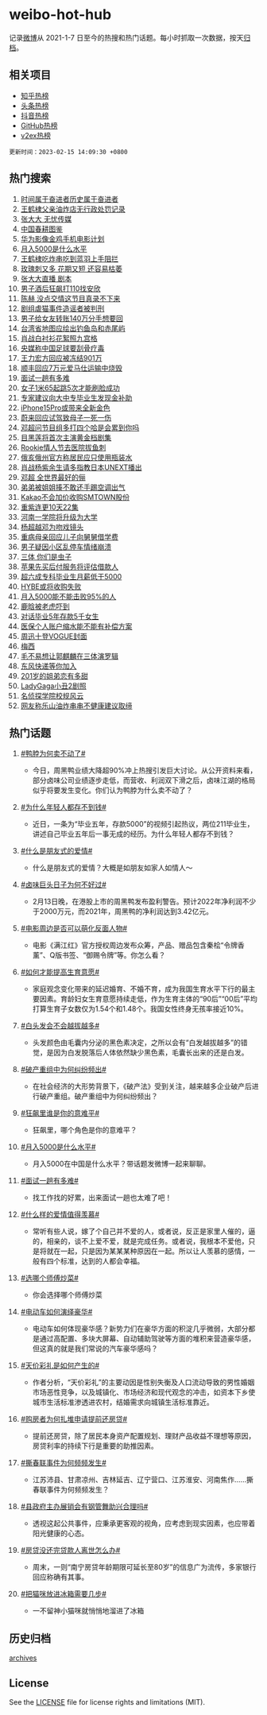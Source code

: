 # weibo-hot-hub

记录[微博](https://www.weibo.com)从 2021-1-7 日至今的热搜和热门话题。每小时抓取一次数据，按天[归档](archives)。

## 相关项目

- [知乎热榜](https://github.com/lonnyzhang423/zhihu-hot-hub)
- [头条热榜](https://github.com/lonnyzhang423/toutiao-hot-hub)
- [抖音热榜](https://github.com/lonnyzhang423/douyin-hot-hub)
- [GitHub热榜](https://github.com/lonnyzhang423/github-hot-hub)
- [v2ex热榜](https://github.com/lonnyzhang423/v2ex-hot-hub)


`更新时间：2023-02-15 14:09:30 +0800`

## 热门搜索

1. [时间属于奋进者历史属于奋进者](https://m.weibo.cn/search?containerid=100103type%3D1%26t%3D10%26q%3D%23%E6%97%B6%E9%97%B4%E5%B1%9E%E4%BA%8E%E5%A5%8B%E8%BF%9B%E8%80%85%E5%8E%86%E5%8F%B2%E5%B1%9E%E4%BA%8E%E5%A5%8B%E8%BF%9B%E8%80%85%23&stream_entry_id=51&isnewpage=1&extparam=seat%3D1%26filter_type%3Drealtimehot%26cate%3D10103%26pos%3D0%26dgr%3D0%26stream_entry_id%3D51%26c_type%3D51%26display_time%3D1676441365%26pre_seqid%3D167644136544700469132&luicode=10000011&lfid=106003type%253D25%2526t%253D3%2526disable_hot%253D1%2526filter_type%253Drealtimehot)
1. [王鹤棣父亲油炸店无行政处罚记录](https://m.weibo.cn/search?containerid=100103type%3D1%26t%3D10%26q%3D%23%E7%8E%8B%E9%B9%A4%E6%A3%A3%E7%88%B6%E4%BA%B2%E6%B2%B9%E7%82%B8%E5%BA%97%E6%97%A0%E8%A1%8C%E6%94%BF%E5%A4%84%E7%BD%9A%E8%AE%B0%E5%BD%95%23&stream_entry_id=31&isnewpage=1&extparam=seat%3D1%26flag%3D1%26band_rank%3D1%26cate%3D5001%26pos%3D0%26filter_type%3Drealtimehot%26realpos%3D1%26c_type%3D31%26q%3D%2523%25E7%258E%258B%25E9%25B9%25A4%25E6%25A3%25A3%25E7%2588%25B6%25E4%25BA%25B2%25E6%25B2%25B9%25E7%2582%25B8%25E5%25BA%2597%25E6%2597%25A0%25E8%25A1%258C%25E6%2594%25BF%25E5%25A4%2584%25E7%25BD%259A%25E8%25AE%25B0%25E5%25BD%2595%2523%26dgr%3D0%26stream_entry_id%3D31%26lcate%3D5001%26display_time%3D1676441365%26pre_seqid%3D167644136544700469132&luicode=10000011&lfid=106003type%253D25%2526t%253D3%2526disable_hot%253D1%2526filter_type%253Drealtimehot)
1. [张大大 无忧传媒](https://m.weibo.cn/search?containerid=100103type%3D1%26t%3D10%26q%3D%E5%BC%A0%E5%A4%A7%E5%A4%A7+%E6%97%A0%E5%BF%A7%E4%BC%A0%E5%AA%92&stream_entry_id=31&isnewpage=1&extparam=seat%3D1%26flag%3D1%26band_rank%3D2%26cate%3D5001%26pos%3D1%26filter_type%3Drealtimehot%26realpos%3D2%26c_type%3D31%26q%3D%25E5%25BC%25A0%25E5%25A4%25A7%25E5%25A4%25A7%2520%25E6%2597%25A0%25E5%25BF%25A7%25E4%25BC%25A0%25E5%25AA%2592%26dgr%3D0%26stream_entry_id%3D31%26lcate%3D5001%26display_time%3D1676441365%26pre_seqid%3D167644136544700469132&luicode=10000011&lfid=106003type%253D25%2526t%253D3%2526disable_hot%253D1%2526filter_type%253Drealtimehot)
1. [中国春耕图鉴](https://m.weibo.cn/search?containerid=100103type%3D1%26t%3D10%26q%3D%23%E4%B8%AD%E5%9B%BD%E6%98%A5%E8%80%95%E5%9B%BE%E9%89%B4%23&stream_entry_id=31&isnewpage=1&extparam=seat%3D1%26flag%3D0%26band_rank%3D3%26cate%3D5001%26pos%3D2%26filter_type%3Drealtimehot%26realpos%3D3%26c_type%3D31%26q%3D%2523%25E4%25B8%25AD%25E5%259B%25BD%25E6%2598%25A5%25E8%2580%2595%25E5%259B%25BE%25E9%2589%25B4%2523%26dgr%3D0%26stream_entry_id%3D31%26lcate%3D5001%26display_time%3D1676441365%26pre_seqid%3D167644136544700469132&luicode=10000011&lfid=106003type%253D25%2526t%253D3%2526disable_hot%253D1%2526filter_type%253Drealtimehot)
1. [华为影像金鸡手机电影计划](https://m.weibo.cn/search?containerid=100103type%3D1%26t%3D10%26q%3D%23%E5%8D%8E%E4%B8%BA%E5%BD%B1%E5%83%8F%E9%87%91%E9%B8%A1%E6%89%8B%E6%9C%BA%E7%94%B5%E5%BD%B1%E8%AE%A1%E5%88%92%23&stream_entry_id=31&isnewpage=1&extparam=seat%3D1%26cate%3D5001%26pos%3D3%26filter_type%3Drealtimehot%26topic_ad%3D1%26band_rank%3D4%26c_type%3D31%26adid%3D180102%26q%3D%2523%25E5%258D%258E%25E4%25B8%25BA%25E5%25BD%25B1%25E5%2583%258F%25E9%2587%2591%25E9%25B8%25A1%25E6%2589%258B%25E6%259C%25BA%25E7%2594%25B5%25E5%25BD%25B1%25E8%25AE%25A1%25E5%2588%2592%2523%26dgr%3D0%26stream_entry_id%3D31%26lcate%3D5001%26display_time%3D1676441365%26pre_seqid%3D167644136544700469132&luicode=10000011&lfid=106003type%253D25%2526t%253D3%2526disable_hot%253D1%2526filter_type%253Drealtimehot)
1. [月入5000是什么水平](https://m.weibo.cn/search?containerid=100103type%3D1%26t%3D10%26q%3D%23%E6%9C%88%E5%85%A55000%E6%98%AF%E4%BB%80%E4%B9%88%E6%B0%B4%E5%B9%B3%23&stream_entry_id=31&isnewpage=1&extparam=seat%3D1%26flag%3D1%26band_rank%3D4%26cate%3D5001%26pos%3D4%26filter_type%3Drealtimehot%26realpos%3D4%26c_type%3D31%26q%3D%2523%25E6%259C%2588%25E5%2585%25A55000%25E6%2598%25AF%25E4%25BB%2580%25E4%25B9%2588%25E6%25B0%25B4%25E5%25B9%25B3%2523%26dgr%3D0%26stream_entry_id%3D31%26lcate%3D5001%26display_time%3D1676441365%26pre_seqid%3D167644136544700469132&luicode=10000011&lfid=106003type%253D25%2526t%253D3%2526disable_hot%253D1%2526filter_type%253Drealtimehot)
1. [王鹤棣吃炸串吃到蓝羽上手阻拦](https://m.weibo.cn/search?containerid=100103type%3D1%26t%3D10%26q%3D%23%E7%8E%8B%E9%B9%A4%E6%A3%A3%E5%90%83%E7%82%B8%E4%B8%B2%E5%90%83%E5%88%B0%E8%93%9D%E7%BE%BD%E4%B8%8A%E6%89%8B%E9%98%BB%E6%8B%A6%23&stream_entry_id=31&isnewpage=1&extparam=seat%3D1%26flag%3D1%26band_rank%3D5%26cate%3D5001%26pos%3D5%26filter_type%3Drealtimehot%26realpos%3D5%26c_type%3D31%26q%3D%2523%25E7%258E%258B%25E9%25B9%25A4%25E6%25A3%25A3%25E5%2590%2583%25E7%2582%25B8%25E4%25B8%25B2%25E5%2590%2583%25E5%2588%25B0%25E8%2593%259D%25E7%25BE%25BD%25E4%25B8%258A%25E6%2589%258B%25E9%2598%25BB%25E6%258B%25A6%2523%26dgr%3D0%26stream_entry_id%3D31%26lcate%3D5001%26display_time%3D1676441365%26pre_seqid%3D167644136544700469132&luicode=10000011&lfid=106003type%253D25%2526t%253D3%2526disable_hot%253D1%2526filter_type%253Drealtimehot)
1. [玫瑰刺又多 花期又短 还容易枯萎](https://m.weibo.cn/search?containerid=100103type%3D1%26t%3D10%26q%3D%E7%8E%AB%E7%91%B0%E5%88%BA%E5%8F%88%E5%A4%9A+%E8%8A%B1%E6%9C%9F%E5%8F%88%E7%9F%AD+%E8%BF%98%E5%AE%B9%E6%98%93%E6%9E%AF%E8%90%8E&stream_entry_id=31&isnewpage=1&extparam=seat%3D1%26flag%3D0%26band_rank%3D6%26cate%3D5001%26pos%3D6%26filter_type%3Drealtimehot%26realpos%3D6%26c_type%3D31%26q%3D%25E7%258E%25AB%25E7%2591%25B0%25E5%2588%25BA%25E5%258F%2588%25E5%25A4%259A%2520%25E8%258A%25B1%25E6%259C%259F%25E5%258F%2588%25E7%259F%25AD%2520%25E8%25BF%2598%25E5%25AE%25B9%25E6%2598%2593%25E6%259E%25AF%25E8%2590%258E%26dgr%3D0%26stream_entry_id%3D31%26lcate%3D5001%26display_time%3D1676441365%26pre_seqid%3D167644136544700469132&luicode=10000011&lfid=106003type%253D25%2526t%253D3%2526disable_hot%253D1%2526filter_type%253Drealtimehot)
1. [张大大直播 剧本](https://m.weibo.cn/search?containerid=100103type%3D1%26t%3D10%26q%3D%E5%BC%A0%E5%A4%A7%E5%A4%A7%E7%9B%B4%E6%92%AD+%E5%89%A7%E6%9C%AC&stream_entry_id=31&isnewpage=1&extparam=seat%3D1%26flag%3D2%26band_rank%3D7%26cate%3D5001%26pos%3D7%26filter_type%3Drealtimehot%26realpos%3D7%26c_type%3D31%26q%3D%25E5%25BC%25A0%25E5%25A4%25A7%25E5%25A4%25A7%25E7%259B%25B4%25E6%2592%25AD%2520%25E5%2589%25A7%25E6%259C%25AC%26dgr%3D0%26stream_entry_id%3D31%26lcate%3D5001%26display_time%3D1676441365%26pre_seqid%3D167644136544700469132&luicode=10000011&lfid=106003type%253D25%2526t%253D3%2526disable_hot%253D1%2526filter_type%253Drealtimehot)
1. [男子酒后狂飙打110找安欣](https://m.weibo.cn/search?containerid=100103type%3D1%26t%3D10%26q%3D%23%E7%94%B7%E5%AD%90%E9%85%92%E5%90%8E%E7%8B%82%E9%A3%99%E6%89%93110%E6%89%BE%E5%AE%89%E6%AC%A3%23&stream_entry_id=31&isnewpage=1&extparam=seat%3D1%26flag%3D1%26band_rank%3D8%26cate%3D5001%26pos%3D8%26filter_type%3Drealtimehot%26realpos%3D8%26c_type%3D31%26q%3D%2523%25E7%2594%25B7%25E5%25AD%2590%25E9%2585%2592%25E5%2590%258E%25E7%258B%2582%25E9%25A3%2599%25E6%2589%2593110%25E6%2589%25BE%25E5%25AE%2589%25E6%25AC%25A3%2523%26dgr%3D0%26stream_entry_id%3D31%26lcate%3D5001%26display_time%3D1676441365%26pre_seqid%3D167644136544700469132&luicode=10000011&lfid=106003type%253D25%2526t%253D3%2526disable_hot%253D1%2526filter_type%253Drealtimehot)
1. [陈赫 没点交情这节目真录不下来](https://m.weibo.cn/search?containerid=100103type%3D1%26t%3D10%26q%3D%E9%99%88%E8%B5%AB+%E6%B2%A1%E7%82%B9%E4%BA%A4%E6%83%85%E8%BF%99%E8%8A%82%E7%9B%AE%E7%9C%9F%E5%BD%95%E4%B8%8D%E4%B8%8B%E6%9D%A5&stream_entry_id=31&isnewpage=1&extparam=seat%3D1%26flag%3D0%26band_rank%3D9%26cate%3D5001%26pos%3D9%26filter_type%3Drealtimehot%26realpos%3D9%26c_type%3D31%26q%3D%25E9%2599%2588%25E8%25B5%25AB%2520%25E6%25B2%25A1%25E7%2582%25B9%25E4%25BA%25A4%25E6%2583%2585%25E8%25BF%2599%25E8%258A%2582%25E7%259B%25AE%25E7%259C%259F%25E5%25BD%2595%25E4%25B8%258D%25E4%25B8%258B%25E6%259D%25A5%26dgr%3D0%26stream_entry_id%3D31%26lcate%3D5001%26display_time%3D1676441365%26pre_seqid%3D167644136544700469132&luicode=10000011&lfid=106003type%253D25%2526t%253D3%2526disable_hot%253D1%2526filter_type%253Drealtimehot)
1. [剧组虐猫事件造谣者被判刑](https://m.weibo.cn/search?containerid=100103type%3D1%26t%3D10%26q%3D%23%E5%89%A7%E7%BB%84%E8%99%90%E7%8C%AB%E4%BA%8B%E4%BB%B6%E9%80%A0%E8%B0%A3%E8%80%85%E8%A2%AB%E5%88%A4%E5%88%91%23&stream_entry_id=31&isnewpage=1&extparam=seat%3D1%26flag%3D1%26band_rank%3D10%26cate%3D5001%26pos%3D10%26filter_type%3Drealtimehot%26realpos%3D10%26c_type%3D31%26q%3D%2523%25E5%2589%25A7%25E7%25BB%2584%25E8%2599%2590%25E7%258C%25AB%25E4%25BA%258B%25E4%25BB%25B6%25E9%2580%25A0%25E8%25B0%25A3%25E8%2580%2585%25E8%25A2%25AB%25E5%2588%25A4%25E5%2588%2591%2523%26dgr%3D0%26stream_entry_id%3D31%26lcate%3D5001%26display_time%3D1676441365%26pre_seqid%3D167644136544700469132&luicode=10000011&lfid=106003type%253D25%2526t%253D3%2526disable_hot%253D1%2526filter_type%253Drealtimehot)
1. [男子给女友转账140万分手想要回](https://m.weibo.cn/search?containerid=100103type%3D1%26t%3D10%26q%3D%23%E7%94%B7%E5%AD%90%E7%BB%99%E5%A5%B3%E5%8F%8B%E8%BD%AC%E8%B4%A6140%E4%B8%87%E5%88%86%E6%89%8B%E6%83%B3%E8%A6%81%E5%9B%9E%23&stream_entry_id=31&isnewpage=1&extparam=seat%3D1%26flag%3D0%26band_rank%3D11%26cate%3D5001%26pos%3D11%26filter_type%3Drealtimehot%26realpos%3D11%26c_type%3D31%26q%3D%2523%25E7%2594%25B7%25E5%25AD%2590%25E7%25BB%2599%25E5%25A5%25B3%25E5%258F%258B%25E8%25BD%25AC%25E8%25B4%25A6140%25E4%25B8%2587%25E5%2588%2586%25E6%2589%258B%25E6%2583%25B3%25E8%25A6%2581%25E5%259B%259E%2523%26dgr%3D0%26stream_entry_id%3D31%26lcate%3D5001%26display_time%3D1676441365%26pre_seqid%3D167644136544700469132&luicode=10000011&lfid=106003type%253D25%2526t%253D3%2526disable_hot%253D1%2526filter_type%253Drealtimehot)
1. [台湾省地图应绘出钓鱼岛和赤尾屿](https://m.weibo.cn/search?containerid=100103type%3D1%26t%3D10%26q%3D%23%E5%8F%B0%E6%B9%BE%E7%9C%81%E5%9C%B0%E5%9B%BE%E5%BA%94%E7%BB%98%E5%87%BA%E9%92%93%E9%B1%BC%E5%B2%9B%E5%92%8C%E8%B5%A4%E5%B0%BE%E5%B1%BF%23&stream_entry_id=31&isnewpage=1&extparam=seat%3D1%26flag%3D1%26band_rank%3D12%26cate%3D5001%26pos%3D12%26filter_type%3Drealtimehot%26realpos%3D12%26c_type%3D31%26q%3D%2523%25E5%258F%25B0%25E6%25B9%25BE%25E7%259C%2581%25E5%259C%25B0%25E5%259B%25BE%25E5%25BA%2594%25E7%25BB%2598%25E5%2587%25BA%25E9%2592%2593%25E9%25B1%25BC%25E5%25B2%259B%25E5%2592%258C%25E8%25B5%25A4%25E5%25B0%25BE%25E5%25B1%25BF%2523%26dgr%3D0%26stream_entry_id%3D31%26lcate%3D5001%26display_time%3D1676441365%26pre_seqid%3D167644136544700469132&luicode=10000011&lfid=106003type%253D25%2526t%253D3%2526disable_hot%253D1%2526filter_type%253Drealtimehot)
1. [肖战白衬衫花絮照九宫格](https://m.weibo.cn/search?containerid=100103type%3D1%26t%3D10%26q%3D%23%E8%82%96%E6%88%98%E7%99%BD%E8%A1%AC%E8%A1%AB%E8%8A%B1%E7%B5%AE%E7%85%A7%E4%B9%9D%E5%AE%AB%E6%A0%BC%23&stream_entry_id=31&isnewpage=1&extparam=seat%3D1%26flag%3D1%26band_rank%3D13%26cate%3D5001%26pos%3D13%26filter_type%3Drealtimehot%26realpos%3D13%26c_type%3D31%26q%3D%2523%25E8%2582%2596%25E6%2588%2598%25E7%2599%25BD%25E8%25A1%25AC%25E8%25A1%25AB%25E8%258A%25B1%25E7%25B5%25AE%25E7%2585%25A7%25E4%25B9%259D%25E5%25AE%25AB%25E6%25A0%25BC%2523%26dgr%3D0%26stream_entry_id%3D31%26lcate%3D5001%26display_time%3D1676441365%26pre_seqid%3D167644136544700469132&luicode=10000011&lfid=106003type%253D25%2526t%253D3%2526disable_hot%253D1%2526filter_type%253Drealtimehot)
1. [央媒称中国足球要刮骨疗毒](https://m.weibo.cn/search?containerid=100103type%3D1%26t%3D10%26q%3D%23%E5%A4%AE%E5%AA%92%E7%A7%B0%E4%B8%AD%E5%9B%BD%E8%B6%B3%E7%90%83%E8%A6%81%E5%88%AE%E9%AA%A8%E7%96%97%E6%AF%92%23&stream_entry_id=31&isnewpage=1&extparam=seat%3D1%26flag%3D0%26band_rank%3D14%26cate%3D5001%26pos%3D14%26filter_type%3Drealtimehot%26realpos%3D14%26c_type%3D31%26q%3D%2523%25E5%25A4%25AE%25E5%25AA%2592%25E7%25A7%25B0%25E4%25B8%25AD%25E5%259B%25BD%25E8%25B6%25B3%25E7%2590%2583%25E8%25A6%2581%25E5%2588%25AE%25E9%25AA%25A8%25E7%2596%2597%25E6%25AF%2592%2523%26dgr%3D0%26stream_entry_id%3D31%26lcate%3D5001%26display_time%3D1676441365%26pre_seqid%3D167644136544700469132&luicode=10000011&lfid=106003type%253D25%2526t%253D3%2526disable_hot%253D1%2526filter_type%253Drealtimehot)
1. [王力宏方回应被冻结901万](https://m.weibo.cn/search?containerid=100103type%3D1%26t%3D10%26q%3D%23%E7%8E%8B%E5%8A%9B%E5%AE%8F%E6%96%B9%E5%9B%9E%E5%BA%94%E8%A2%AB%E5%86%BB%E7%BB%93901%E4%B8%87%23&stream_entry_id=31&isnewpage=1&extparam=seat%3D1%26flag%3D1%26band_rank%3D15%26cate%3D5001%26pos%3D15%26filter_type%3Drealtimehot%26realpos%3D15%26c_type%3D31%26q%3D%2523%25E7%258E%258B%25E5%258A%259B%25E5%25AE%258F%25E6%2596%25B9%25E5%259B%259E%25E5%25BA%2594%25E8%25A2%25AB%25E5%2586%25BB%25E7%25BB%2593901%25E4%25B8%2587%2523%26dgr%3D0%26stream_entry_id%3D31%26lcate%3D5001%26display_time%3D1676441365%26pre_seqid%3D167644136544700469132&luicode=10000011&lfid=106003type%253D25%2526t%253D3%2526disable_hot%253D1%2526filter_type%253Drealtimehot)
1. [顺丰回应7万元爱马仕运输中烧毁](https://m.weibo.cn/search?containerid=100103type%3D1%26t%3D10%26q%3D%23%E9%A1%BA%E4%B8%B0%E5%9B%9E%E5%BA%947%E4%B8%87%E5%85%83%E7%88%B1%E9%A9%AC%E4%BB%95%E8%BF%90%E8%BE%93%E4%B8%AD%E7%83%A7%E6%AF%81%23&stream_entry_id=31&isnewpage=1&extparam=seat%3D1%26flag%3D1%26band_rank%3D16%26cate%3D5001%26pos%3D16%26filter_type%3Drealtimehot%26realpos%3D16%26c_type%3D31%26q%3D%2523%25E9%25A1%25BA%25E4%25B8%25B0%25E5%259B%259E%25E5%25BA%25947%25E4%25B8%2587%25E5%2585%2583%25E7%2588%25B1%25E9%25A9%25AC%25E4%25BB%2595%25E8%25BF%2590%25E8%25BE%2593%25E4%25B8%25AD%25E7%2583%25A7%25E6%25AF%2581%2523%26dgr%3D0%26stream_entry_id%3D31%26lcate%3D5001%26display_time%3D1676441365%26pre_seqid%3D167644136544700469132&luicode=10000011&lfid=106003type%253D25%2526t%253D3%2526disable_hot%253D1%2526filter_type%253Drealtimehot)
1. [面试一趟有多难](https://m.weibo.cn/search?containerid=100103type%3D1%26t%3D10%26q%3D%23%E9%9D%A2%E8%AF%95%E4%B8%80%E8%B6%9F%E6%9C%89%E5%A4%9A%E9%9A%BE%23&stream_entry_id=31&isnewpage=1&extparam=seat%3D1%26flag%3D1%26band_rank%3D17%26cate%3D5001%26pos%3D17%26filter_type%3Drealtimehot%26realpos%3D17%26c_type%3D31%26q%3D%2523%25E9%259D%25A2%25E8%25AF%2595%25E4%25B8%2580%25E8%25B6%259F%25E6%259C%2589%25E5%25A4%259A%25E9%259A%25BE%2523%26dgr%3D0%26stream_entry_id%3D31%26lcate%3D5001%26display_time%3D1676441365%26pre_seqid%3D167644136544700469132&luicode=10000011&lfid=106003type%253D25%2526t%253D3%2526disable_hot%253D1%2526filter_type%253Drealtimehot)
1. [女子1米65起跳5次才能刷脸成功](https://m.weibo.cn/search?containerid=100103type%3D1%26t%3D10%26q%3D%23%E5%A5%B3%E5%AD%901%E7%B1%B365%E8%B5%B7%E8%B7%B35%E6%AC%A1%E6%89%8D%E8%83%BD%E5%88%B7%E8%84%B8%E6%88%90%E5%8A%9F%23&stream_entry_id=31&isnewpage=1&extparam=seat%3D1%26flag%3D0%26band_rank%3D18%26cate%3D5001%26pos%3D18%26filter_type%3Drealtimehot%26realpos%3D18%26c_type%3D31%26q%3D%2523%25E5%25A5%25B3%25E5%25AD%25901%25E7%25B1%25B365%25E8%25B5%25B7%25E8%25B7%25B35%25E6%25AC%25A1%25E6%2589%258D%25E8%2583%25BD%25E5%2588%25B7%25E8%2584%25B8%25E6%2588%2590%25E5%258A%259F%2523%26dgr%3D0%26stream_entry_id%3D31%26lcate%3D5001%26display_time%3D1676441365%26pre_seqid%3D167644136544700469132&luicode=10000011&lfid=106003type%253D25%2526t%253D3%2526disable_hot%253D1%2526filter_type%253Drealtimehot)
1. [专家建议向大中专毕业生发现金补助](https://m.weibo.cn/search?containerid=100103type%3D1%26t%3D10%26q%3D%23%E4%B8%93%E5%AE%B6%E5%BB%BA%E8%AE%AE%E5%90%91%E5%A4%A7%E4%B8%AD%E4%B8%93%E6%AF%95%E4%B8%9A%E7%94%9F%E5%8F%91%E7%8E%B0%E9%87%91%E8%A1%A5%E5%8A%A9%23&stream_entry_id=31&isnewpage=1&extparam=seat%3D1%26flag%3D0%26band_rank%3D19%26cate%3D5001%26pos%3D19%26filter_type%3Drealtimehot%26realpos%3D19%26c_type%3D31%26q%3D%2523%25E4%25B8%2593%25E5%25AE%25B6%25E5%25BB%25BA%25E8%25AE%25AE%25E5%2590%2591%25E5%25A4%25A7%25E4%25B8%25AD%25E4%25B8%2593%25E6%25AF%2595%25E4%25B8%259A%25E7%2594%259F%25E5%258F%2591%25E7%258E%25B0%25E9%2587%2591%25E8%25A1%25A5%25E5%258A%25A9%2523%26dgr%3D0%26stream_entry_id%3D31%26lcate%3D5001%26display_time%3D1676441365%26pre_seqid%3D167644136544700469132&luicode=10000011&lfid=106003type%253D25%2526t%253D3%2526disable_hot%253D1%2526filter_type%253Drealtimehot)
1. [iPhone15Pro或带来全新金色](https://m.weibo.cn/search?containerid=100103type%3D1%26t%3D10%26q%3D%23iPhone15Pro%E6%88%96%E5%B8%A6%E6%9D%A5%E5%85%A8%E6%96%B0%E9%87%91%E8%89%B2%23&stream_entry_id=31&isnewpage=1&extparam=seat%3D1%26flag%3D0%26band_rank%3D20%26cate%3D5001%26pos%3D20%26filter_type%3Drealtimehot%26realpos%3D20%26c_type%3D31%26q%3D%2523iPhone15Pro%25E6%2588%2596%25E5%25B8%25A6%25E6%259D%25A5%25E5%2585%25A8%25E6%2596%25B0%25E9%2587%2591%25E8%2589%25B2%2523%26dgr%3D0%26stream_entry_id%3D31%26lcate%3D5001%26display_time%3D1676441365%26pre_seqid%3D167644136544700469132&luicode=10000011&lfid=106003type%253D25%2526t%253D3%2526disable_hot%253D1%2526filter_type%253Drealtimehot)
1. [蔚来回应试驾致母子一死一伤](https://m.weibo.cn/search?containerid=100103type%3D1%26t%3D10%26q%3D%23%E8%94%9A%E6%9D%A5%E5%9B%9E%E5%BA%94%E8%AF%95%E9%A9%BE%E8%87%B4%E6%AF%8D%E5%AD%90%E4%B8%80%E6%AD%BB%E4%B8%80%E4%BC%A4%23&stream_entry_id=31&isnewpage=1&extparam=seat%3D1%26flag%3D0%26band_rank%3D21%26cate%3D5001%26pos%3D21%26filter_type%3Drealtimehot%26realpos%3D21%26c_type%3D31%26q%3D%2523%25E8%2594%259A%25E6%259D%25A5%25E5%259B%259E%25E5%25BA%2594%25E8%25AF%2595%25E9%25A9%25BE%25E8%2587%25B4%25E6%25AF%258D%25E5%25AD%2590%25E4%25B8%2580%25E6%25AD%25BB%25E4%25B8%2580%25E4%25BC%25A4%2523%26dgr%3D0%26stream_entry_id%3D31%26lcate%3D5001%26display_time%3D1676441365%26pre_seqid%3D167644136544700469132&luicode=10000011&lfid=106003type%253D25%2526t%253D3%2526disable_hot%253D1%2526filter_type%253Drealtimehot)
1. [邓超问节目组多打四个哈是会累到你吗](https://m.weibo.cn/search?containerid=100103type%3D1%26t%3D10%26q%3D%23%E9%82%93%E8%B6%85%E9%97%AE%E8%8A%82%E7%9B%AE%E7%BB%84%E5%A4%9A%E6%89%93%E5%9B%9B%E4%B8%AA%E5%93%88%E6%98%AF%E4%BC%9A%E7%B4%AF%E5%88%B0%E4%BD%A0%E5%90%97%23&stream_entry_id=31&isnewpage=1&extparam=seat%3D1%26flag%3D0%26band_rank%3D22%26cate%3D5001%26pos%3D22%26filter_type%3Drealtimehot%26realpos%3D22%26c_type%3D31%26q%3D%2523%25E9%2582%2593%25E8%25B6%2585%25E9%2597%25AE%25E8%258A%2582%25E7%259B%25AE%25E7%25BB%2584%25E5%25A4%259A%25E6%2589%2593%25E5%259B%259B%25E4%25B8%25AA%25E5%2593%2588%25E6%2598%25AF%25E4%25BC%259A%25E7%25B4%25AF%25E5%2588%25B0%25E4%25BD%25A0%25E5%2590%2597%2523%26dgr%3D0%26stream_entry_id%3D31%26lcate%3D5001%26display_time%3D1676441365%26pre_seqid%3D167644136544700469132&luicode=10000011&lfid=106003type%253D25%2526t%253D3%2526disable_hot%253D1%2526filter_type%253Drealtimehot)
1. [目黑莲将首次主演黄金档剧集](https://m.weibo.cn/search?containerid=100103type%3D1%26t%3D10%26q%3D%23%E7%9B%AE%E9%BB%91%E8%8E%B2%E5%B0%86%E9%A6%96%E6%AC%A1%E4%B8%BB%E6%BC%94%E9%BB%84%E9%87%91%E6%A1%A3%E5%89%A7%E9%9B%86%23&stream_entry_id=31&isnewpage=1&extparam=seat%3D1%26flag%3D1%26band_rank%3D23%26cate%3D5001%26pos%3D23%26filter_type%3Drealtimehot%26realpos%3D23%26c_type%3D31%26q%3D%2523%25E7%259B%25AE%25E9%25BB%2591%25E8%258E%25B2%25E5%25B0%2586%25E9%25A6%2596%25E6%25AC%25A1%25E4%25B8%25BB%25E6%25BC%2594%25E9%25BB%2584%25E9%2587%2591%25E6%25A1%25A3%25E5%2589%25A7%25E9%259B%2586%2523%26dgr%3D0%26stream_entry_id%3D31%26lcate%3D5001%26display_time%3D1676441365%26pre_seqid%3D167644136544700469132&luicode=10000011&lfid=106003type%253D25%2526t%253D3%2526disable_hot%253D1%2526filter_type%253Drealtimehot)
1. [Rookie情人节去医院拔鱼刺](https://m.weibo.cn/search?containerid=100103type%3D1%26t%3D10%26q%3D%23Rookie%E6%83%85%E4%BA%BA%E8%8A%82%E5%8E%BB%E5%8C%BB%E9%99%A2%E6%8B%94%E9%B1%BC%E5%88%BA%23&stream_entry_id=31&isnewpage=1&extparam=seat%3D1%26flag%3D0%26band_rank%3D24%26cate%3D5001%26pos%3D24%26filter_type%3Drealtimehot%26realpos%3D24%26c_type%3D31%26q%3D%2523Rookie%25E6%2583%2585%25E4%25BA%25BA%25E8%258A%2582%25E5%258E%25BB%25E5%258C%25BB%25E9%2599%25A2%25E6%258B%2594%25E9%25B1%25BC%25E5%2588%25BA%2523%26dgr%3D0%26stream_entry_id%3D31%26lcate%3D5001%26display_time%3D1676441365%26pre_seqid%3D167644136544700469132&luicode=10000011&lfid=106003type%253D25%2526t%253D3%2526disable_hot%253D1%2526filter_type%253Drealtimehot)
1. [俄亥俄州官方称居民应只使用瓶装水](https://m.weibo.cn/search?containerid=100103type%3D1%26t%3D10%26q%3D%23%E4%BF%84%E4%BA%A5%E4%BF%84%E5%B7%9E%E5%AE%98%E6%96%B9%E7%A7%B0%E5%B1%85%E6%B0%91%E5%BA%94%E5%8F%AA%E4%BD%BF%E7%94%A8%E7%93%B6%E8%A3%85%E6%B0%B4%23&stream_entry_id=31&isnewpage=1&extparam=seat%3D1%26flag%3D1%26band_rank%3D25%26cate%3D5001%26pos%3D25%26filter_type%3Drealtimehot%26realpos%3D25%26c_type%3D31%26q%3D%2523%25E4%25BF%2584%25E4%25BA%25A5%25E4%25BF%2584%25E5%25B7%259E%25E5%25AE%2598%25E6%2596%25B9%25E7%25A7%25B0%25E5%25B1%2585%25E6%25B0%2591%25E5%25BA%2594%25E5%258F%25AA%25E4%25BD%25BF%25E7%2594%25A8%25E7%2593%25B6%25E8%25A3%2585%25E6%25B0%25B4%2523%26dgr%3D0%26stream_entry_id%3D31%26lcate%3D5001%26display_time%3D1676441365%26pre_seqid%3D167644136544700469132&luicode=10000011&lfid=106003type%253D25%2526t%253D3%2526disable_hot%253D1%2526filter_type%253Drealtimehot)
1. [肖战杨紫余生请多指教日本UNEXT播出](https://m.weibo.cn/search?containerid=100103type%3D1%26t%3D10%26q%3D%23%E8%82%96%E6%88%98%E6%9D%A8%E7%B4%AB%E4%BD%99%E7%94%9F%E8%AF%B7%E5%A4%9A%E6%8C%87%E6%95%99%E6%97%A5%E6%9C%ACUNEXT%E6%92%AD%E5%87%BA%23&stream_entry_id=31&isnewpage=1&extparam=seat%3D1%26flag%3D0%26band_rank%3D26%26cate%3D5001%26pos%3D26%26filter_type%3Drealtimehot%26realpos%3D26%26c_type%3D31%26q%3D%2523%25E8%2582%2596%25E6%2588%2598%25E6%259D%25A8%25E7%25B4%25AB%25E4%25BD%2599%25E7%2594%259F%25E8%25AF%25B7%25E5%25A4%259A%25E6%258C%2587%25E6%2595%2599%25E6%2597%25A5%25E6%259C%25ACUNEXT%25E6%2592%25AD%25E5%2587%25BA%2523%26dgr%3D0%26stream_entry_id%3D31%26lcate%3D5001%26display_time%3D1676441365%26pre_seqid%3D167644136544700469132&luicode=10000011&lfid=106003type%253D25%2526t%253D3%2526disable_hot%253D1%2526filter_type%253Drealtimehot)
1. [邓超 全世界最好的俪](https://m.weibo.cn/search?containerid=100103type%3D1%26t%3D10%26q%3D%E9%82%93%E8%B6%85+%E5%85%A8%E4%B8%96%E7%95%8C%E6%9C%80%E5%A5%BD%E7%9A%84%E4%BF%AA&stream_entry_id=31&isnewpage=1&extparam=seat%3D1%26flag%3D1%26band_rank%3D27%26cate%3D5001%26pos%3D27%26filter_type%3Drealtimehot%26realpos%3D27%26c_type%3D31%26q%3D%25E9%2582%2593%25E8%25B6%2585%2520%25E5%2585%25A8%25E4%25B8%2596%25E7%2595%258C%25E6%259C%2580%25E5%25A5%25BD%25E7%259A%2584%25E4%25BF%25AA%26dgr%3D0%26stream_entry_id%3D31%26lcate%3D5001%26display_time%3D1676441365%26pre_seqid%3D167644136544700469132&luicode=10000011&lfid=106003type%253D25%2526t%253D3%2526disable_hot%253D1%2526filter_type%253Drealtimehot)
1. [弟弟被姐姐揍不敢还手踢空调出气](https://m.weibo.cn/search?containerid=100103type%3D1%26t%3D10%26q%3D%23%E5%BC%9F%E5%BC%9F%E8%A2%AB%E5%A7%90%E5%A7%90%E6%8F%8D%E4%B8%8D%E6%95%A2%E8%BF%98%E6%89%8B%E8%B8%A2%E7%A9%BA%E8%B0%83%E5%87%BA%E6%B0%94%23&stream_entry_id=31&isnewpage=1&extparam=seat%3D1%26flag%3D0%26band_rank%3D28%26cate%3D5001%26pos%3D28%26filter_type%3Drealtimehot%26realpos%3D28%26c_type%3D31%26q%3D%2523%25E5%25BC%259F%25E5%25BC%259F%25E8%25A2%25AB%25E5%25A7%2590%25E5%25A7%2590%25E6%258F%258D%25E4%25B8%258D%25E6%2595%25A2%25E8%25BF%2598%25E6%2589%258B%25E8%25B8%25A2%25E7%25A9%25BA%25E8%25B0%2583%25E5%2587%25BA%25E6%25B0%2594%2523%26dgr%3D0%26stream_entry_id%3D31%26lcate%3D5001%26display_time%3D1676441365%26pre_seqid%3D167644136544700469132&luicode=10000011&lfid=106003type%253D25%2526t%253D3%2526disable_hot%253D1%2526filter_type%253Drealtimehot)
1. [Kakao不会加价收购SMTOWN股份](https://m.weibo.cn/search?containerid=100103type%3D1%26t%3D10%26q%3D%23Kakao%E4%B8%8D%E4%BC%9A%E5%8A%A0%E4%BB%B7%E6%94%B6%E8%B4%ADSMTOWN%E8%82%A1%E4%BB%BD%23&stream_entry_id=31&isnewpage=1&extparam=seat%3D1%26flag%3D1%26band_rank%3D29%26cate%3D5001%26pos%3D29%26filter_type%3Drealtimehot%26realpos%3D29%26c_type%3D31%26q%3D%2523Kakao%25E4%25B8%258D%25E4%25BC%259A%25E5%258A%25A0%25E4%25BB%25B7%25E6%2594%25B6%25E8%25B4%25ADSMTOWN%25E8%2582%25A1%25E4%25BB%25BD%2523%26dgr%3D0%26stream_entry_id%3D31%26lcate%3D5001%26display_time%3D1676441365%26pre_seqid%3D167644136544700469132&luicode=10000011&lfid=106003type%253D25%2526t%253D3%2526disable_hot%253D1%2526filter_type%253Drealtimehot)
1. [重紫连更10天22集](https://m.weibo.cn/search?containerid=100103type%3D1%26t%3D10%26q%3D%23%E9%87%8D%E7%B4%AB%E8%BF%9E%E6%9B%B410%E5%A4%A922%E9%9B%86%23&stream_entry_id=31&isnewpage=1&extparam=seat%3D1%26flag%3D1%26band_rank%3D30%26cate%3D5001%26pos%3D30%26filter_type%3Drealtimehot%26realpos%3D30%26c_type%3D31%26q%3D%2523%25E9%2587%258D%25E7%25B4%25AB%25E8%25BF%259E%25E6%259B%25B410%25E5%25A4%25A922%25E9%259B%2586%2523%26dgr%3D0%26stream_entry_id%3D31%26lcate%3D5001%26display_time%3D1676441365%26pre_seqid%3D167644136544700469132&luicode=10000011&lfid=106003type%253D25%2526t%253D3%2526disable_hot%253D1%2526filter_type%253Drealtimehot)
1. [河南一学院将升级为大学](https://m.weibo.cn/search?containerid=100103type%3D1%26t%3D10%26q%3D%23%E6%B2%B3%E5%8D%97%E4%B8%80%E5%AD%A6%E9%99%A2%E5%B0%86%E5%8D%87%E7%BA%A7%E4%B8%BA%E5%A4%A7%E5%AD%A6%23&stream_entry_id=31&isnewpage=1&extparam=seat%3D1%26flag%3D0%26band_rank%3D31%26cate%3D5001%26pos%3D31%26filter_type%3Drealtimehot%26realpos%3D31%26c_type%3D31%26q%3D%2523%25E6%25B2%25B3%25E5%258D%2597%25E4%25B8%2580%25E5%25AD%25A6%25E9%2599%25A2%25E5%25B0%2586%25E5%258D%2587%25E7%25BA%25A7%25E4%25B8%25BA%25E5%25A4%25A7%25E5%25AD%25A6%2523%26dgr%3D0%26stream_entry_id%3D31%26lcate%3D5001%26display_time%3D1676441365%26pre_seqid%3D167644136544700469132&luicode=10000011&lfid=106003type%253D25%2526t%253D3%2526disable_hot%253D1%2526filter_type%253Drealtimehot)
1. [杨超越邓为吻戏镜头](https://m.weibo.cn/search?containerid=100103type%3D1%26t%3D10%26q%3D%23%E6%9D%A8%E8%B6%85%E8%B6%8A%E9%82%93%E4%B8%BA%E5%90%BB%E6%88%8F%E9%95%9C%E5%A4%B4%23&stream_entry_id=31&isnewpage=1&extparam=seat%3D1%26flag%3D0%26band_rank%3D32%26cate%3D5001%26pos%3D32%26filter_type%3Drealtimehot%26realpos%3D32%26c_type%3D31%26q%3D%2523%25E6%259D%25A8%25E8%25B6%2585%25E8%25B6%258A%25E9%2582%2593%25E4%25B8%25BA%25E5%2590%25BB%25E6%2588%258F%25E9%2595%259C%25E5%25A4%25B4%2523%26dgr%3D0%26stream_entry_id%3D31%26lcate%3D5001%26display_time%3D1676441365%26pre_seqid%3D167644136544700469132&luicode=10000011&lfid=106003type%253D25%2526t%253D3%2526disable_hot%253D1%2526filter_type%253Drealtimehot)
1. [重病母亲回应儿子向舅舅借学费](https://m.weibo.cn/search?containerid=100103type%3D1%26t%3D10%26q%3D%23%E9%87%8D%E7%97%85%E6%AF%8D%E4%BA%B2%E5%9B%9E%E5%BA%94%E5%84%BF%E5%AD%90%E5%90%91%E8%88%85%E8%88%85%E5%80%9F%E5%AD%A6%E8%B4%B9%23&stream_entry_id=31&isnewpage=1&extparam=seat%3D1%26flag%3D0%26band_rank%3D33%26cate%3D5001%26pos%3D33%26filter_type%3Drealtimehot%26realpos%3D33%26c_type%3D31%26q%3D%2523%25E9%2587%258D%25E7%2597%2585%25E6%25AF%258D%25E4%25BA%25B2%25E5%259B%259E%25E5%25BA%2594%25E5%2584%25BF%25E5%25AD%2590%25E5%2590%2591%25E8%2588%2585%25E8%2588%2585%25E5%2580%259F%25E5%25AD%25A6%25E8%25B4%25B9%2523%26dgr%3D0%26stream_entry_id%3D31%26lcate%3D5001%26display_time%3D1676441365%26pre_seqid%3D167644136544700469132&luicode=10000011&lfid=106003type%253D25%2526t%253D3%2526disable_hot%253D1%2526filter_type%253Drealtimehot)
1. [男子疑因小区乱停车情绪崩溃](https://m.weibo.cn/search?containerid=100103type%3D1%26t%3D10%26q%3D%23%E7%94%B7%E5%AD%90%E7%96%91%E5%9B%A0%E5%B0%8F%E5%8C%BA%E4%B9%B1%E5%81%9C%E8%BD%A6%E6%83%85%E7%BB%AA%E5%B4%A9%E6%BA%83%23&stream_entry_id=31&isnewpage=1&extparam=seat%3D1%26flag%3D1%26band_rank%3D34%26cate%3D5001%26pos%3D34%26filter_type%3Drealtimehot%26realpos%3D34%26c_type%3D31%26q%3D%2523%25E7%2594%25B7%25E5%25AD%2590%25E7%2596%2591%25E5%259B%25A0%25E5%25B0%258F%25E5%258C%25BA%25E4%25B9%25B1%25E5%2581%259C%25E8%25BD%25A6%25E6%2583%2585%25E7%25BB%25AA%25E5%25B4%25A9%25E6%25BA%2583%2523%26dgr%3D0%26stream_entry_id%3D31%26lcate%3D5001%26display_time%3D1676441365%26pre_seqid%3D167644136544700469132&luicode=10000011&lfid=106003type%253D25%2526t%253D3%2526disable_hot%253D1%2526filter_type%253Drealtimehot)
1. [三体 你们是虫子](https://m.weibo.cn/search?containerid=100103type%3D1%26t%3D10%26q%3D%E4%B8%89%E4%BD%93+%E4%BD%A0%E4%BB%AC%E6%98%AF%E8%99%AB%E5%AD%90&stream_entry_id=31&isnewpage=1&extparam=seat%3D1%26flag%3D0%26band_rank%3D35%26cate%3D5001%26pos%3D35%26filter_type%3Drealtimehot%26realpos%3D35%26c_type%3D31%26q%3D%25E4%25B8%2589%25E4%25BD%2593%2520%25E4%25BD%25A0%25E4%25BB%25AC%25E6%2598%25AF%25E8%2599%25AB%25E5%25AD%2590%26dgr%3D0%26stream_entry_id%3D31%26lcate%3D5001%26display_time%3D1676441365%26pre_seqid%3D167644136544700469132&luicode=10000011&lfid=106003type%253D25%2526t%253D3%2526disable_hot%253D1%2526filter_type%253Drealtimehot)
1. [苹果先买后付服务将评估借款人](https://m.weibo.cn/search?containerid=100103type%3D1%26t%3D10%26q%3D%23%E8%8B%B9%E6%9E%9C%E5%85%88%E4%B9%B0%E5%90%8E%E4%BB%98%E6%9C%8D%E5%8A%A1%E5%B0%86%E8%AF%84%E4%BC%B0%E5%80%9F%E6%AC%BE%E4%BA%BA%23&stream_entry_id=31&isnewpage=1&extparam=seat%3D1%26flag%3D1%26band_rank%3D36%26cate%3D5001%26pos%3D36%26filter_type%3Drealtimehot%26realpos%3D36%26c_type%3D31%26q%3D%2523%25E8%258B%25B9%25E6%259E%259C%25E5%2585%2588%25E4%25B9%25B0%25E5%2590%258E%25E4%25BB%2598%25E6%259C%258D%25E5%258A%25A1%25E5%25B0%2586%25E8%25AF%2584%25E4%25BC%25B0%25E5%2580%259F%25E6%25AC%25BE%25E4%25BA%25BA%2523%26dgr%3D0%26stream_entry_id%3D31%26lcate%3D5001%26display_time%3D1676441365%26pre_seqid%3D167644136544700469132&luicode=10000011&lfid=106003type%253D25%2526t%253D3%2526disable_hot%253D1%2526filter_type%253Drealtimehot)
1. [超六成专科毕业生月薪低于5000](https://m.weibo.cn/search?containerid=100103type%3D1%26t%3D10%26q%3D%23%E8%B6%85%E5%85%AD%E6%88%90%E4%B8%93%E7%A7%91%E6%AF%95%E4%B8%9A%E7%94%9F%E6%9C%88%E8%96%AA%E4%BD%8E%E4%BA%8E5000%23&stream_entry_id=31&isnewpage=1&extparam=seat%3D1%26flag%3D1%26band_rank%3D37%26cate%3D5001%26pos%3D37%26filter_type%3Drealtimehot%26realpos%3D37%26c_type%3D31%26q%3D%2523%25E8%25B6%2585%25E5%2585%25AD%25E6%2588%2590%25E4%25B8%2593%25E7%25A7%2591%25E6%25AF%2595%25E4%25B8%259A%25E7%2594%259F%25E6%259C%2588%25E8%2596%25AA%25E4%25BD%258E%25E4%25BA%258E5000%2523%26dgr%3D0%26stream_entry_id%3D31%26lcate%3D5001%26display_time%3D1676441365%26pre_seqid%3D167644136544700469132&luicode=10000011&lfid=106003type%253D25%2526t%253D3%2526disable_hot%253D1%2526filter_type%253Drealtimehot)
1. [HYBE或将收购失败](https://m.weibo.cn/search?containerid=100103type%3D1%26t%3D10%26q%3D%23HYBE%E6%88%96%E5%B0%86%E6%94%B6%E8%B4%AD%E5%A4%B1%E8%B4%A5%23&stream_entry_id=31&isnewpage=1&extparam=seat%3D1%26flag%3D0%26band_rank%3D38%26cate%3D5001%26pos%3D38%26filter_type%3Drealtimehot%26realpos%3D38%26c_type%3D31%26q%3D%2523HYBE%25E6%2588%2596%25E5%25B0%2586%25E6%2594%25B6%25E8%25B4%25AD%25E5%25A4%25B1%25E8%25B4%25A5%2523%26dgr%3D0%26stream_entry_id%3D31%26lcate%3D5001%26display_time%3D1676441365%26pre_seqid%3D167644136544700469132&luicode=10000011&lfid=106003type%253D25%2526t%253D3%2526disable_hot%253D1%2526filter_type%253Drealtimehot)
1. [月入5000能不能击败95%的人](https://m.weibo.cn/search?containerid=100103type%3D1%26t%3D10%26q%3D%23%E6%9C%88%E5%85%A55000%E8%83%BD%E4%B8%8D%E8%83%BD%E5%87%BB%E8%B4%A595%25%E7%9A%84%E4%BA%BA%23&stream_entry_id=31&isnewpage=1&extparam=seat%3D1%26flag%3D0%26band_rank%3D39%26cate%3D5001%26pos%3D39%26filter_type%3Drealtimehot%26realpos%3D39%26c_type%3D31%26q%3D%2523%25E6%259C%2588%25E5%2585%25A55000%25E8%2583%25BD%25E4%25B8%258D%25E8%2583%25BD%25E5%2587%25BB%25E8%25B4%25A595%2525%25E7%259A%2584%25E4%25BA%25BA%2523%26dgr%3D0%26stream_entry_id%3D31%26lcate%3D5001%26display_time%3D1676441365%26pre_seqid%3D167644136544700469132&luicode=10000011&lfid=106003type%253D25%2526t%253D3%2526disable_hot%253D1%2526filter_type%253Drealtimehot)
1. [鹿晗被老虎吓到](https://m.weibo.cn/search?containerid=100103type%3D1%26t%3D10%26q%3D%23%E9%B9%BF%E6%99%97%E8%A2%AB%E8%80%81%E8%99%8E%E5%90%93%E5%88%B0%23&stream_entry_id=31&isnewpage=1&extparam=seat%3D1%26flag%3D0%26band_rank%3D40%26cate%3D5001%26pos%3D40%26filter_type%3Drealtimehot%26realpos%3D40%26c_type%3D31%26q%3D%2523%25E9%25B9%25BF%25E6%2599%2597%25E8%25A2%25AB%25E8%2580%2581%25E8%2599%258E%25E5%2590%2593%25E5%2588%25B0%2523%26dgr%3D0%26stream_entry_id%3D31%26lcate%3D5001%26display_time%3D1676441365%26pre_seqid%3D167644136544700469132&luicode=10000011&lfid=106003type%253D25%2526t%253D3%2526disable_hot%253D1%2526filter_type%253Drealtimehot)
1. [对话毕业5年存款5千女生](https://m.weibo.cn/search?containerid=100103type%3D1%26t%3D10%26q%3D%23%E5%AF%B9%E8%AF%9D%E6%AF%95%E4%B8%9A5%E5%B9%B4%E5%AD%98%E6%AC%BE5%E5%8D%83%E5%A5%B3%E7%94%9F%23&stream_entry_id=31&isnewpage=1&extparam=seat%3D1%26flag%3D0%26band_rank%3D41%26cate%3D5001%26pos%3D41%26filter_type%3Drealtimehot%26realpos%3D41%26c_type%3D31%26q%3D%2523%25E5%25AF%25B9%25E8%25AF%259D%25E6%25AF%2595%25E4%25B8%259A5%25E5%25B9%25B4%25E5%25AD%2598%25E6%25AC%25BE5%25E5%258D%2583%25E5%25A5%25B3%25E7%2594%259F%2523%26dgr%3D0%26stream_entry_id%3D31%26lcate%3D5001%26display_time%3D1676441365%26pre_seqid%3D167644136544700469132&luicode=10000011&lfid=106003type%253D25%2526t%253D3%2526disable_hot%253D1%2526filter_type%253Drealtimehot)
1. [医保个人账户缩水能不能有补偿方案](https://m.weibo.cn/search?containerid=100103type%3D1%26t%3D10%26q%3D%23%E5%8C%BB%E4%BF%9D%E4%B8%AA%E4%BA%BA%E8%B4%A6%E6%88%B7%E7%BC%A9%E6%B0%B4%E8%83%BD%E4%B8%8D%E8%83%BD%E6%9C%89%E8%A1%A5%E5%81%BF%E6%96%B9%E6%A1%88%23&stream_entry_id=31&isnewpage=1&extparam=seat%3D1%26flag%3D1%26band_rank%3D42%26cate%3D5001%26pos%3D42%26filter_type%3Drealtimehot%26realpos%3D42%26c_type%3D31%26q%3D%2523%25E5%258C%25BB%25E4%25BF%259D%25E4%25B8%25AA%25E4%25BA%25BA%25E8%25B4%25A6%25E6%2588%25B7%25E7%25BC%25A9%25E6%25B0%25B4%25E8%2583%25BD%25E4%25B8%258D%25E8%2583%25BD%25E6%259C%2589%25E8%25A1%25A5%25E5%2581%25BF%25E6%2596%25B9%25E6%25A1%2588%2523%26dgr%3D0%26stream_entry_id%3D31%26lcate%3D5001%26display_time%3D1676441365%26pre_seqid%3D167644136544700469132&luicode=10000011&lfid=106003type%253D25%2526t%253D3%2526disable_hot%253D1%2526filter_type%253Drealtimehot)
1. [周迅十登VOGUE封面](https://m.weibo.cn/search?containerid=100103type%3D1%26t%3D10%26q%3D%23%E5%91%A8%E8%BF%85%E5%8D%81%E7%99%BBVOGUE%E5%B0%81%E9%9D%A2%23&stream_entry_id=31&isnewpage=1&extparam=seat%3D1%26flag%3D1%26band_rank%3D43%26cate%3D5001%26pos%3D43%26filter_type%3Drealtimehot%26realpos%3D43%26c_type%3D31%26q%3D%2523%25E5%2591%25A8%25E8%25BF%2585%25E5%258D%2581%25E7%2599%25BBVOGUE%25E5%25B0%2581%25E9%259D%25A2%2523%26dgr%3D0%26stream_entry_id%3D31%26lcate%3D5001%26display_time%3D1676441365%26pre_seqid%3D167644136544700469132&luicode=10000011&lfid=106003type%253D25%2526t%253D3%2526disable_hot%253D1%2526filter_type%253Drealtimehot)
1. [梅西](https://m.weibo.cn/search?containerid=100103type%3D1%26t%3D10%26q%3D%E6%A2%85%E8%A5%BF&stream_entry_id=31&isnewpage=1&extparam=seat%3D1%26flag%3D0%26band_rank%3D44%26cate%3D5001%26pos%3D44%26filter_type%3Drealtimehot%26realpos%3D44%26c_type%3D31%26q%3D%25E6%25A2%2585%25E8%25A5%25BF%26dgr%3D0%26stream_entry_id%3D31%26lcate%3D5001%26display_time%3D1676441365%26pre_seqid%3D167644136544700469132&luicode=10000011&lfid=106003type%253D25%2526t%253D3%2526disable_hot%253D1%2526filter_type%253Drealtimehot)
1. [毛不易想让郭麒麟在三体演罗辑](https://m.weibo.cn/search?containerid=100103type%3D1%26t%3D10%26q%3D%23%E6%AF%9B%E4%B8%8D%E6%98%93%E6%83%B3%E8%AE%A9%E9%83%AD%E9%BA%92%E9%BA%9F%E5%9C%A8%E4%B8%89%E4%BD%93%E6%BC%94%E7%BD%97%E8%BE%91%23&stream_entry_id=31&isnewpage=1&extparam=seat%3D1%26flag%3D0%26band_rank%3D45%26cate%3D5001%26pos%3D45%26filter_type%3Drealtimehot%26realpos%3D45%26c_type%3D31%26q%3D%2523%25E6%25AF%259B%25E4%25B8%258D%25E6%2598%2593%25E6%2583%25B3%25E8%25AE%25A9%25E9%2583%25AD%25E9%25BA%2592%25E9%25BA%259F%25E5%259C%25A8%25E4%25B8%2589%25E4%25BD%2593%25E6%25BC%2594%25E7%25BD%2597%25E8%25BE%2591%2523%26dgr%3D0%26stream_entry_id%3D31%26lcate%3D5001%26display_time%3D1676441365%26pre_seqid%3D167644136544700469132&luicode=10000011&lfid=106003type%253D25%2526t%253D3%2526disable_hot%253D1%2526filter_type%253Drealtimehot)
1. [东风快递等你加入](https://m.weibo.cn/search?containerid=100103type%3D1%26t%3D10%26q%3D%23%E4%B8%9C%E9%A3%8E%E5%BF%AB%E9%80%92%E7%AD%89%E4%BD%A0%E5%8A%A0%E5%85%A5%23&stream_entry_id=31&isnewpage=1&extparam=seat%3D1%26flag%3D1%26band_rank%3D46%26cate%3D5001%26pos%3D46%26filter_type%3Drealtimehot%26realpos%3D46%26c_type%3D31%26q%3D%2523%25E4%25B8%259C%25E9%25A3%258E%25E5%25BF%25AB%25E9%2580%2592%25E7%25AD%2589%25E4%25BD%25A0%25E5%258A%25A0%25E5%2585%25A5%2523%26dgr%3D0%26stream_entry_id%3D31%26lcate%3D5001%26display_time%3D1676441365%26pre_seqid%3D167644136544700469132&luicode=10000011&lfid=106003type%253D25%2526t%253D3%2526disable_hot%253D1%2526filter_type%253Drealtimehot)
1. [201岁的姐弟恋有多甜](https://m.weibo.cn/search?containerid=100103type%3D1%26t%3D10%26q%3D%23201%E5%B2%81%E7%9A%84%E5%A7%90%E5%BC%9F%E6%81%8B%E6%9C%89%E5%A4%9A%E7%94%9C%23&stream_entry_id=31&isnewpage=1&extparam=seat%3D1%26flag%3D0%26band_rank%3D47%26cate%3D5001%26pos%3D47%26filter_type%3Drealtimehot%26realpos%3D47%26c_type%3D31%26q%3D%2523201%25E5%25B2%2581%25E7%259A%2584%25E5%25A7%2590%25E5%25BC%259F%25E6%2581%258B%25E6%259C%2589%25E5%25A4%259A%25E7%2594%259C%2523%26dgr%3D0%26stream_entry_id%3D31%26lcate%3D5001%26display_time%3D1676441365%26pre_seqid%3D167644136544700469132&luicode=10000011&lfid=106003type%253D25%2526t%253D3%2526disable_hot%253D1%2526filter_type%253Drealtimehot)
1. [LadyGaga小丑2剧照](https://m.weibo.cn/search?containerid=100103type%3D1%26t%3D10%26q%3D%23LadyGaga%E5%B0%8F%E4%B8%912%E5%89%A7%E7%85%A7%23&stream_entry_id=31&isnewpage=1&extparam=seat%3D1%26flag%3D0%26band_rank%3D48%26cate%3D5001%26pos%3D48%26filter_type%3Drealtimehot%26realpos%3D48%26c_type%3D31%26q%3D%2523LadyGaga%25E5%25B0%258F%25E4%25B8%25912%25E5%2589%25A7%25E7%2585%25A7%2523%26dgr%3D0%26stream_entry_id%3D31%26lcate%3D5001%26display_time%3D1676441365%26pre_seqid%3D167644136544700469132&luicode=10000011&lfid=106003type%253D25%2526t%253D3%2526disable_hot%253D1%2526filter_type%253Drealtimehot)
1. [名侦探学院校规风云](https://m.weibo.cn/search?containerid=100103type%3D1%26t%3D10%26q%3D%23%E5%90%8D%E4%BE%A6%E6%8E%A2%E5%AD%A6%E9%99%A2%E6%A0%A1%E8%A7%84%E9%A3%8E%E4%BA%91%23&stream_entry_id=31&isnewpage=1&extparam=seat%3D1%26flag%3D1%26band_rank%3D49%26cate%3D5001%26pos%3D49%26filter_type%3Drealtimehot%26realpos%3D49%26c_type%3D31%26q%3D%2523%25E5%2590%258D%25E4%25BE%25A6%25E6%258E%25A2%25E5%25AD%25A6%25E9%2599%25A2%25E6%25A0%25A1%25E8%25A7%2584%25E9%25A3%258E%25E4%25BA%2591%2523%26dgr%3D0%26stream_entry_id%3D31%26lcate%3D5001%26display_time%3D1676441365%26pre_seqid%3D167644136544700469132&luicode=10000011&lfid=106003type%253D25%2526t%253D3%2526disable_hot%253D1%2526filter_type%253Drealtimehot)
1. [网友称乐山油炸串串不健康建议取缔](https://m.weibo.cn/search?containerid=100103type%3D1%26t%3D10%26q%3D%23%E7%BD%91%E5%8F%8B%E7%A7%B0%E4%B9%90%E5%B1%B1%E6%B2%B9%E7%82%B8%E4%B8%B2%E4%B8%B2%E4%B8%8D%E5%81%A5%E5%BA%B7%E5%BB%BA%E8%AE%AE%E5%8F%96%E7%BC%94%23&stream_entry_id=31&isnewpage=1&extparam=seat%3D1%26flag%3D0%26band_rank%3D50%26cate%3D5001%26pos%3D50%26filter_type%3Drealtimehot%26realpos%3D50%26c_type%3D31%26q%3D%2523%25E7%25BD%2591%25E5%258F%258B%25E7%25A7%25B0%25E4%25B9%2590%25E5%25B1%25B1%25E6%25B2%25B9%25E7%2582%25B8%25E4%25B8%25B2%25E4%25B8%25B2%25E4%25B8%258D%25E5%2581%25A5%25E5%25BA%25B7%25E5%25BB%25BA%25E8%25AE%25AE%25E5%258F%2596%25E7%25BC%2594%2523%26dgr%3D0%26stream_entry_id%3D31%26lcate%3D5001%26display_time%3D1676441365%26pre_seqid%3D167644136544700469132&luicode=10000011&lfid=106003type%253D25%2526t%253D3%2526disable_hot%253D1%2526filter_type%253Drealtimehot)

## 热门话题

1. [#鸭脖为何卖不动了#](https://m.weibo.cn/search?containerid=231522type%3D1%26t%3D10%26q%3D%23%E9%B8%AD%E8%84%96%E4%B8%BA%E4%BD%95%E5%8D%96%E4%B8%8D%E5%8A%A8%E4%BA%86%23&stream_entry_id=128&isnewpage=1&extparam=seat%3D1%26cate%3D5004%26pos%3D1-0-0%26dgr%3D0%26unitid%3D1676374354236%26c_type%3D128%26lcate%3D5004%26display_time%3D1676441370%26pre_seqid%3D16764413700240250557116&luicode=10000011&lfid=231648_-_4)
    - 今日，周黑鸭业绩大降超90%冲上热搜引发巨大讨论。从公开资料来看，部分卤味公司业绩逐步走低，而营收、利润双下滑之后，卤味江湖的格局似乎将要发生变化。你们认为鸭脖为什么卖不动了？

1. [#为什么年轻人都存不到钱#](https://m.weibo.cn/search?containerid=231522type%3D1%26t%3D10%26q%3D%23%E4%B8%BA%E4%BB%80%E4%B9%88%E5%B9%B4%E8%BD%BB%E4%BA%BA%E9%83%BD%E5%AD%98%E4%B8%8D%E5%88%B0%E9%92%B1%23&stream_entry_id=128&isnewpage=1&extparam=seat%3D1%26cate%3D5004%26pos%3D1-0-1%26dgr%3D0%26unitid%3D1676335620327%26c_type%3D128%26lcate%3D5004%26display_time%3D1676441370%26pre_seqid%3D16764413700240250557116&luicode=10000011&lfid=231648_-_4)
    - 近日，一条为“毕业五年，存款5000”的视频引起热议，两位211毕业生，讲述自己毕业五年后一事无成的经历。为什么年轻人都存不到钱？

1. [#什么是朋友式的爱情#](https://m.weibo.cn/search?containerid=231522type%3D1%26t%3D10%26q%3D%23%E4%BB%80%E4%B9%88%E6%98%AF%E6%9C%8B%E5%8F%8B%E5%BC%8F%E7%9A%84%E7%88%B1%E6%83%85%23&stream_entry_id=128&isnewpage=1&extparam=seat%3D1%26cate%3D5004%26pos%3D1-0-2%26dgr%3D0%26unitid%3D1676418724335%26c_type%3D128%26lcate%3D5004%26display_time%3D1676441370%26pre_seqid%3D16764413700240250557116&luicode=10000011&lfid=231648_-_4)
    - 什么是朋友式的爱情？大概是如朋友如家人如情人～

1. [#卤味巨头日子为何不好过#](https://m.weibo.cn/search?containerid=231522type%3D1%26t%3D10%26q%3D%23%E5%8D%A4%E5%91%B3%E5%B7%A8%E5%A4%B4%E6%97%A5%E5%AD%90%E4%B8%BA%E4%BD%95%E4%B8%8D%E5%A5%BD%E8%BF%87%23&stream_entry_id=128&isnewpage=1&extparam=seat%3D1%26cate%3D5004%26pos%3D1-0-3%26dgr%3D0%26unitid%3D1676349138922%26c_type%3D128%26lcate%3D5004%26display_time%3D1676441370%26pre_seqid%3D16764413700240250557116&luicode=10000011&lfid=231648_-_4)
    - 2月13日晚，在港股上市的周黑鸭发布盈利警告。预计2022年净利润不少于2000万元，而2021年，周黑鸭的净利润达到3.42亿元。

1. [#电影周边是否可以萌化反面人物#](https://m.weibo.cn/search?containerid=231522type%3D1%26t%3D10%26q%3D%23%E7%94%B5%E5%BD%B1%E5%91%A8%E8%BE%B9%E6%98%AF%E5%90%A6%E5%8F%AF%E4%BB%A5%E8%90%8C%E5%8C%96%E5%8F%8D%E9%9D%A2%E4%BA%BA%E7%89%A9%23&stream_entry_id=128&isnewpage=1&extparam=seat%3D1%26cate%3D5004%26pos%3D1-0-4%26dgr%3D0%26unitid%3D1676365342448%26c_type%3D128%26lcate%3D5004%26display_time%3D1676441370%26pre_seqid%3D16764413700240250557116&luicode=10000011&lfid=231648_-_4)
    - 电影《满江红》官方授权周边发布众筹，产品、赠品包含秦桧“令牌香薰”、Q版书签、“御赐令牌”等。你怎么看？

1. [#如何才能提高生育意愿#](https://m.weibo.cn/search?containerid=231522type%3D1%26t%3D10%26q%3D%23%E5%A6%82%E4%BD%95%E6%89%8D%E8%83%BD%E6%8F%90%E9%AB%98%E7%94%9F%E8%82%B2%E6%84%8F%E6%84%BF%23&stream_entry_id=128&isnewpage=1&extparam=seat%3D1%26cate%3D5004%26pos%3D1-0-5%26dgr%3D0%26unitid%3D1676279531948%26c_type%3D128%26lcate%3D5004%26display_time%3D1676441370%26pre_seqid%3D16764413700240250557116&luicode=10000011&lfid=231648_-_4)
    - 家庭观念变化带来的延迟婚育、不婚不育，成为我国生育水平下行的最主要因素。育龄妇女生育意愿持续走低，作为生育主体的“90后”“00后”平均打算生育子女数仅为1.54个和1.48个。我国女性终身无孩率接近10%。

1. [#白头发会不会越拔越多#](https://m.weibo.cn/search?containerid=231522type%3D1%26t%3D10%26q%3D%23%E7%99%BD%E5%A4%B4%E5%8F%91%E4%BC%9A%E4%B8%8D%E4%BC%9A%E8%B6%8A%E6%8B%94%E8%B6%8A%E5%A4%9A%23&stream_entry_id=128&isnewpage=1&extparam=seat%3D1%26cate%3D5004%26pos%3D1-0-6%26dgr%3D0%26unitid%3D1676430451648%26c_type%3D128%26lcate%3D5004%26display_time%3D1676441370%26pre_seqid%3D16764413700240250557116&luicode=10000011&lfid=231648_-_4)
    - 头发颜色由毛囊内分泌的黑色素决定，之所以会有“白发越拔越多”的错觉，是因为白发脱落后人体依然缺少黑色素，毛囊长出来的还是白发。

1. [#破产重组中为何纠纷频出#](https://m.weibo.cn/search?containerid=231522type%3D1%26t%3D10%26q%3D%23%E7%A0%B4%E4%BA%A7%E9%87%8D%E7%BB%84%E4%B8%AD%E4%B8%BA%E4%BD%95%E7%BA%A0%E7%BA%B7%E9%A2%91%E5%87%BA%23&stream_entry_id=128&isnewpage=1&extparam=seat%3D1%26cate%3D5004%26pos%3D1-0-7%26dgr%3D0%26unitid%3D1676277427836%26c_type%3D128%26lcate%3D5004%26display_time%3D1676441370%26pre_seqid%3D16764413700240250557116&luicode=10000011&lfid=231648_-_4)
    - 在社会经济的大形势背景下，《破产法》受到关注，越来越多企业破产后进行破产重组。破产重组中为何纠纷频出？

1. [#狂飙里谁是你的意难平#](https://m.weibo.cn/search?containerid=231522type%3D1%26t%3D10%26q%3D%23%E7%8B%82%E9%A3%99%E9%87%8C%E8%B0%81%E6%98%AF%E4%BD%A0%E7%9A%84%E6%84%8F%E9%9A%BE%E5%B9%B3%23&stream_entry_id=128&isnewpage=1&extparam=seat%3D1%26cate%3D5004%26pos%3D1-0-8%26dgr%3D0%26unitid%3D1676296346863%26c_type%3D128%26lcate%3D5004%26display_time%3D1676441370%26pre_seqid%3D16764413700240250557116&luicode=10000011&lfid=231648_-_4)
    - 狂飙里，哪个角色是你的意难平？

1. [#月入5000是什么水平#](https://m.weibo.cn/search?containerid=231522type%3D1%26t%3D10%26q%3D%23%E6%9C%88%E5%85%A55000%E6%98%AF%E4%BB%80%E4%B9%88%E6%B0%B4%E5%B9%B3%23&stream_entry_id=128&isnewpage=1&extparam=seat%3D1%26cate%3D5004%26pos%3D1-0-9%26dgr%3D0%26unitid%3D1676438851573%26c_type%3D128%26lcate%3D5004%26display_time%3D1676441370%26pre_seqid%3D16764413700240250557116&luicode=10000011&lfid=231648_-_4)
    - 月入5000在中国是什么水平？带话题发微博一起来聊聊。

1. [#面试一趟有多难#](https://m.weibo.cn/search?containerid=231522type%3D1%26t%3D10%26q%3D%23%E9%9D%A2%E8%AF%95%E4%B8%80%E8%B6%9F%E6%9C%89%E5%A4%9A%E9%9A%BE%23&stream_entry_id=128&isnewpage=1&extparam=seat%3D1%26cate%3D5004%26pos%3D1-0-10%26dgr%3D0%26unitid%3D1676434940246%26c_type%3D128%26lcate%3D5004%26display_time%3D1676441370%26pre_seqid%3D16764413700240250557116&luicode=10000011&lfid=231648_-_4)
    - 找工作找的好累，出来面试一趟也太难了吧！

1. [#什么样的爱情值得羡慕#](https://m.weibo.cn/search?containerid=231522type%3D1%26t%3D10%26q%3D%23%E4%BB%80%E4%B9%88%E6%A0%B7%E7%9A%84%E7%88%B1%E6%83%85%E5%80%BC%E5%BE%97%E7%BE%A1%E6%85%95%23&stream_entry_id=128&isnewpage=1&extparam=seat%3D1%26cate%3D5004%26pos%3D1-0-11%26dgr%3D0%26unitid%3D1676436154303%26c_type%3D128%26lcate%3D5004%26display_time%3D1676441370%26pre_seqid%3D16764413700240250557116&luicode=10000011&lfid=231648_-_4)
    - 常听有些人说，嫁了个自己并不爱的人，或者说，反正是家里人催的，逼的，相亲的，谈不上爱不爱，就是完成任务。或者说，我根本不爱他，只是将就在一起，只是因为某某某种原因在一起。所以让人羡慕的感情，一般有四个标准，达到的人都会幸福。

1. [#选哪个师傅炒菜#](https://m.weibo.cn/search?containerid=231522type%3D1%26t%3D10%26q%3D%23%E9%80%89%E5%93%AA%E4%B8%AA%E5%B8%88%E5%82%85%E7%82%92%E8%8F%9C%23&stream_entry_id=128&isnewpage=1&extparam=seat%3D1%26cate%3D5004%26pos%3D1-0-12%26dgr%3D0%26unitid%3D1676368661878%26c_type%3D128%26lcate%3D5004%26display_time%3D1676441370%26pre_seqid%3D16764413700240250557116&luicode=10000011&lfid=231648_-_4)
    - 你会选择哪个师傅炒菜

1. [#电动车如何演绎豪华#](https://m.weibo.cn/search?containerid=231522type%3D1%26t%3D10%26q%3D%23%E7%94%B5%E5%8A%A8%E8%BD%A6%E5%A6%82%E4%BD%95%E6%BC%94%E7%BB%8E%E8%B1%AA%E5%8D%8E%23&stream_entry_id=128&isnewpage=1&extparam=seat%3D1%26cate%3D5004%26pos%3D1-0-13%26dgr%3D0%26unitid%3D1676362058227%26c_type%3D128%26lcate%3D5004%26display_time%3D1676441370%26pre_seqid%3D16764413700240250557116&luicode=10000011&lfid=231648_-_4)
    - 电动车如何体现豪华感？新势力们在豪华方面的积淀几乎微弱，大部分都是通过高配置、多块大屏幕、自动辅助驾驶等方面的堆积来营造豪华感，但这真的就是我们常说的汽车豪华感吗？

1. [#天价彩礼是如何产生的#](https://m.weibo.cn/search?containerid=231522type%3D1%26t%3D10%26q%3D%23%E5%A4%A9%E4%BB%B7%E5%BD%A9%E7%A4%BC%E6%98%AF%E5%A6%82%E4%BD%95%E4%BA%A7%E7%94%9F%E7%9A%84%23&stream_entry_id=128&isnewpage=1&extparam=seat%3D1%26cate%3D5004%26pos%3D1-0-14%26dgr%3D0%26unitid%3D1676338324221%26c_type%3D128%26lcate%3D5004%26display_time%3D1676441370%26pre_seqid%3D16764413700240250557116&luicode=10000011&lfid=231648_-_4)
    - 作者分析，“天价彩礼”的主要动因是性别失衡及人口流动导致的男性婚姻市场恶性竞争，以及城镇化、市场经济和现代观念的冲击，如资本下乡使城市生活标准渗透进农村，结婚需求向城镇生活标准靠近。

1. [#购房者为何扎堆申请提前还房贷#](https://m.weibo.cn/search?containerid=231522type%3D1%26t%3D10%26q%3D%23%E8%B4%AD%E6%88%BF%E8%80%85%E4%B8%BA%E4%BD%95%E6%89%8E%E5%A0%86%E7%94%B3%E8%AF%B7%E6%8F%90%E5%89%8D%E8%BF%98%E6%88%BF%E8%B4%B7%23&stream_entry_id=128&isnewpage=1&extparam=seat%3D1%26cate%3D5004%26pos%3D1-0-15%26dgr%3D0%26unitid%3D1676424148665%26c_type%3D128%26lcate%3D5004%26display_time%3D1676441370%26pre_seqid%3D16764413700240250557116&luicode=10000011&lfid=231648_-_4)
    - 提前还房贷，除了居民本身资产配置规划、理财产品收益不理想等原因，房贷利率的持续下行是重要的助推因素。

1. [#撕春联事件为何频频发生#](https://m.weibo.cn/search?containerid=231522type%3D1%26t%3D10%26q%3D%23%E6%92%95%E6%98%A5%E8%81%94%E4%BA%8B%E4%BB%B6%E4%B8%BA%E4%BD%95%E9%A2%91%E9%A2%91%E5%8F%91%E7%94%9F%23&stream_entry_id=128&isnewpage=1&extparam=seat%3D1%26cate%3D5004%26pos%3D1-0-16%26dgr%3D0%26unitid%3D1676384884059%26c_type%3D128%26lcate%3D5004%26display_time%3D1676441370%26pre_seqid%3D16764413700240250557116&luicode=10000011&lfid=231648_-_4)
    - 江苏沛县、甘肃凉州、吉林延吉、辽宁营口、江苏淮安、河南焦作……撕春联事件为何频频发生？

1. [#县政府主办展销会有钢管舞助兴合理吗#](https://m.weibo.cn/search?containerid=231522type%3D1%26t%3D10%26q%3D%23%E5%8E%BF%E6%94%BF%E5%BA%9C%E4%B8%BB%E5%8A%9E%E5%B1%95%E9%94%80%E4%BC%9A%E6%9C%89%E9%92%A2%E7%AE%A1%E8%88%9E%E5%8A%A9%E5%85%B4%E5%90%88%E7%90%86%E5%90%97%23&stream_entry_id=128&isnewpage=1&extparam=seat%3D1%26cate%3D5004%26pos%3D1-0-17%26dgr%3D0%26unitid%3D1676287603739%26c_type%3D128%26lcate%3D5004%26display_time%3D1676441370%26pre_seqid%3D16764413700240250557116&luicode=10000011&lfid=231648_-_4)
    - 透视这起公共事件，应秉承更客观的视角，应考虑到现实因素，也应带着阳光健康的心态。

1. [#房贷没还完贷款人离世怎么办#](https://m.weibo.cn/search?containerid=231522type%3D1%26t%3D10%26q%3D%23%E6%88%BF%E8%B4%B7%E6%B2%A1%E8%BF%98%E5%AE%8C%E8%B4%B7%E6%AC%BE%E4%BA%BA%E7%A6%BB%E4%B8%96%E6%80%8E%E4%B9%88%E5%8A%9E%23&stream_entry_id=128&isnewpage=1&extparam=seat%3D1%26cate%3D5004%26pos%3D1-0-18%26dgr%3D0%26unitid%3D1676274711649%26c_type%3D128%26lcate%3D5004%26display_time%3D1676441370%26pre_seqid%3D16764413700240250557116&luicode=10000011&lfid=231648_-_4)
    - 周末，一则“南宁房贷年龄期限可延长至80岁”的信息广为流传，多家银行回应称确有其事。

1. [#把猫咪放进冰箱需要几步#](https://m.weibo.cn/search?containerid=231522type%3D1%26t%3D10%26q%3D%23%E6%8A%8A%E7%8C%AB%E5%92%AA%E6%94%BE%E8%BF%9B%E5%86%B0%E7%AE%B1%E9%9C%80%E8%A6%81%E5%87%A0%E6%AD%A5%23&stream_entry_id=128&isnewpage=1&extparam=seat%3D1%26cate%3D5004%26pos%3D1-0-19%26dgr%3D0%26unitid%3D1676380059652%26c_type%3D128%26lcate%3D5004%26display_time%3D1676441370%26pre_seqid%3D16764413700240250557116&luicode=10000011&lfid=231648_-_4)
    - 一不留神小猫咪就悄悄地溜进了冰箱


## 历史归档

[archives](archives)

## License

See the [LICENSE](LICENSE) file for license rights and limitations (MIT).

